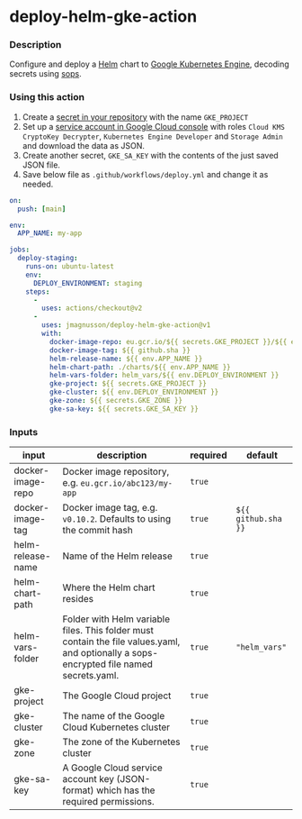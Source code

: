 # deploy-helm-gke-action

### Description

Configure and deploy a [Helm](https://helm.sh/) chart to [Google Kubernetes Engine](https://cloud.google.com/kubernetes-engine), decoding secrets using [sops](https://github.com/mozilla/sops).

### Using this action

1. Create a [secret in your repository](https://docs.github.com/en/actions/reference/encrypted-secrets) with the name `GKE_PROJECT`
2. Set up a [service account in Google Cloud console](https://console.cloud.google.com/iam-admin/serviceaccounts) with roles `Cloud KMS CryptoKey Decrypter`, `Kubernetes Engine Developer` and `Storage Admin` and download the data as JSON.
3. Create another secret, `GKE_SA_KEY` with the contents of the just saved JSON file.
4. Save below file as `.github/workflows/deploy.yml` and change it as needed.

```yaml
on:
  push: [main]

env:
  APP_NAME: my-app

jobs:
  deploy-staging:
    runs-on: ubuntu-latest
    env:
      DEPLOY_ENVIRONMENT: staging
    steps:
      -
        uses: actions/checkout@v2
      -
        uses: jmagnusson/deploy-helm-gke-action@v1
        with:
          docker-image-repo: eu.gcr.io/${{ secrets.GKE_PROJECT }}/${{ env.APP_NAME }}
          docker-image-tag: ${{ github.sha }}
          helm-release-name: ${{ env.APP_NAME }}
          helm-chart-path: ./charts/${{ env.APP_NAME }}
          helm-vars-folder: helm_vars/${{ env.DEPLOY_ENVIRONMENT }}
          gke-project: ${{ secrets.GKE_PROJECT }}
          gke-cluster: ${{ env.DEPLOY_ENVIRONMENT }}
          gke-zone: ${{ secrets.GKE_ZONE }}
          gke-sa-key: ${{ secrets.GKE_SA_KEY }}
```

### Inputs

| input | description | required | default |
|---|---|---|---|
| docker-image-repo | Docker image repository, e.g. `eu.gcr.io/abc123/my-app` | `true` | |
| docker-image-tag | Docker image tag, e.g. `v0.10.2`. Defaults to using the commit hash | `true` | `${{ github.sha }}` |
| helm-release-name | Name of the Helm release | `true` | |
| helm-chart-path | Where the Helm chart resides | `true` | |
| helm-vars-folder | Folder with Helm variable files. This folder must contain the file values.yaml, and optionally a sops-encrypted file named secrets.yaml. | `true` | `"helm_vars"` |
| gke-project | The Google Cloud project | `true` | |
| gke-cluster | The name of the Google Cloud Kubernetes cluster | `true` | |
| gke-zone | The zone of the Kubernetes cluster | `true` | |
| gke-sa-key | A Google Cloud service account key (JSON-format) which has the required permissions. | `true` | |

